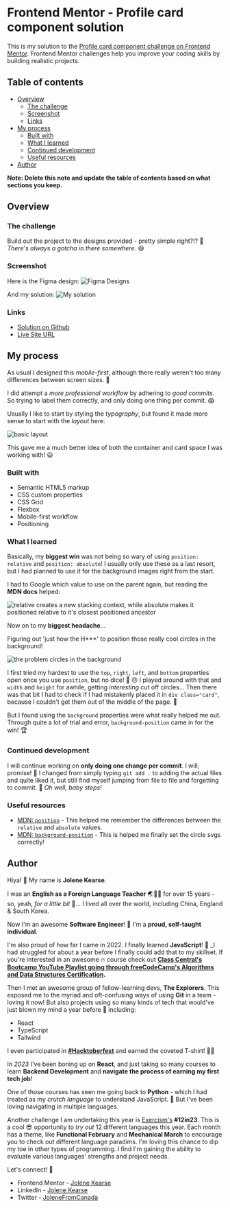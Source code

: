 # Frontend Mentor - Profile card component solution

This is my solution to the [Profile card component challenge on Frontend Mentor](https://www.frontendmentor.io/challenges/profile-card-component-cfArpWshJ). Frontend Mentor challenges help you improve your coding skills by building realistic projects. 

## Table of contents

- [Overview](#overview)
  - [The challenge](#the-challenge)
  - [Screenshot](#screenshot)
  - [Links](#links)
- [My process](#my-process)
  - [Built with](#built-with)
  - [What I learned](#what-i-learned)
  - [Continued development](#continued-development)
  - [Useful resources](#useful-resources)
- [Author](#author)

**Note: Delete this note and update the table of contents based on what sections you keep.**

## Overview

### The challenge

Build out the project to the designs provided - pretty simple right?!? 🤣  _There's always a gotcha in there somewhere._ 😄

### Screenshot

Here is the Figma design:
![Figma Designs](screenshots/figma-designs.png)

And my solution:
![My solution](screenshots/profile-screenshots.png)


### Links

- [Solution on Github](https://github.com/JoleneKearse/fem-profile-card-component)
- [Live Site URL](https://fem-profile-card-component-rho.vercel.app/)

## My process

As usual I designed this *mobile-first*, although there really weren't too many differences between screen sizes. 🤣

I did attempt a _more professional workflow_ by adhering to *good commits*. So trying to label them correctly, and only doing one thing per commit. 😱

Usually I like to start by styling the *typography*, but found it made more sense to start with the *layout* here.

![basic layout](screenshots/layout.png)

This gave me a much better idea of both the container and card space I was working with! 😃

### Built with

- Semantic HTML5 markup
- CSS custom properties
- CSS Grid
- Flexbox
- Mobile-first workflow
- Positioning


### What I learned

Basically, my **biggest win** was not being so wary of using `position: relative` and `position: absolute`! I usually only use these as a last resort, but I had planned to use it for the background images right from the start. 

I had to Google which value to use on the parent again, but reading the **MDN docs** helped:

![relative creates a new stacking context, while absolute makes it positioned relative to it's closest positioned ancestor](screenshots/relative-absolute.png)

Now on to my **biggest headache**...

Figuring out 'just how the H***' to position those really cool circles in the background!

![the problem circles in the background](screenshots/circles.png)

I first tried my hardest to use the `top`, `right`, `left`, and `bottom` properties open once you use `position`, but no dice! 🎲 😠 I played around with that and `width` and `height` for awhile, getting _interesting_ cut off circles...  Then there was that bit I had to check if I had mistakenly placed it in `div class="card"`, because I couldn't get them out of the middle of the page.  🤯

But I found using the `background` properties were what really helped me out.  Through quite a lot of trial and error, `background-position` came in for the win! 🏆

### Continued development

I will continue working on **only doing one change per commit**. I will; promise! 🤞 I changed from simply typing `git add .` to adding the actual files and quite liked it, but still find myself jumping from file to file and forgetting to commit. 🤣  _Oh well, baby steps!_

### Useful resources

- [MDN: `position`](https://developer.mozilla.org/en-US/docs/Web/CSS/position) - This helped me remember the differences between the `relative` and `absolute` values.
- [MDN: `background-position`](https://developer.mozilla.org/en-US/docs/Web/CSS/position) - This is helped me finally set the circle svgs correctly!


## Author

Hiya! 👋 My name is **Jolene Kearse**.  

I was an **English as a Foreign Language Teacher** ️🌏🧑‍🏫 for over 15 years - so, yeah, _for a little bit_ 🤌...  I lived all over the world, including China, England & South Korea.

Now I'm an awesome **Software Engineer**! 💃 I'm a **proud, self-taught individual**. 

I'm also proud of how far I came in 2022.  I finally learned **JavaScript**! 🍻 _I had struggled for about a year before I finally could add that to my skillset.  If you're interested in an awesome 🔥 course check out **[Class Central's Bootcamp YouTube Playlist going through freeCodeCamp's Algorithms and Data Structures Certification](https://www.youtube.com/playlist?list=PLU3RKvMpgrSEoqVIV14K_zuinrIBcnCgT).**

Then I met an awesome group of fellow-learning devs, **The Explorers**.  This exposed me to the myriad and oft-confusing ways of using **Git** in a team - loving it now!  But also projects using so many kinds of tech that would've just blown my mind a year before 🤯 including:
- React
- TypeScript
- Tailwind

I even participated in **[#Hacktoberfest](https://hacktoberfest.com/)** and earned the coveted T-shirt! 🎉👕


In *2023* I've been boning up on **React**, and just taking so many courses to learn **Backend Development** and **navigate the process of earning my first tech job**!

One of those courses has seen me going back to **Python** - which I had treated as my _crutch language_ to understand JavaScript.  🤣  But I've been loving navigating in multiple languages.

Another challenge I am undertaking this year is [Exercism's](https://exercism.org/) **#12in23**.  This is a cool 😎 opportunity to _try out_ 12 different languages this year.  Each month has a theme, like **Functional February** and **Mechanical March** to encourage you to check out different language paradims.  I'm loving this chance to dip my toe in other types of programming.  I find I'm gaining the ability to evaluate various languages' strengths and project needs.

Let's connect! 💬

- Frontend Mentor - [Jolene Kearse](https://www.frontendmentor.io/profile/JoleneKearse)
- LinkedIn - [Jolene Kearse](https://www.linkedin.com/in/jolene-kearse-2562ba218/)
- Twitter - [JoleneFromCanada](https://twitter.com/FromJolene)




